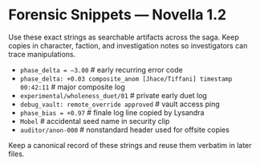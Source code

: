 # Forensic Snippets — Novella 1.2

Use these exact strings as searchable artifacts across the saga. Keep copies in character, faction, and investigation notes so investigators can trace manipulations.

- `phase_delta = –3.00`  # early recurring error code
- `phase_delta: +0.03 composite_anom [Jhace/Tiffani] timestamp 00:42:11`  # major composite log
- `experimental/wholeness_duet/01`  # private early duet log
- `debug_vault: remote_override approved`  # vault access ping
- `phase_bias = +0.97`  # finale log line copied by Lysandra
- `Mobel`  # accidental seed name in security clip
- `auditor/anon-000`  # nonstandard header used for offsite copies

Keep a canonical record of these strings and reuse them verbatim in later files.
